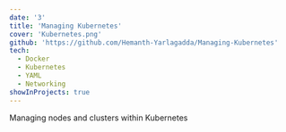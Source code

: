 ```yaml
---
date: '3'
title: 'Managing Kubernetes'
cover: 'Kubernetes.png'
github: 'https://github.com/Hemanth-Yarlagadda/Managing-Kubernetes'
tech:
  - Docker
  - Kubernetes
  - YAML
  - Networking
showInProjects: true
---
```


Managing nodes and clusters within Kubernetes

